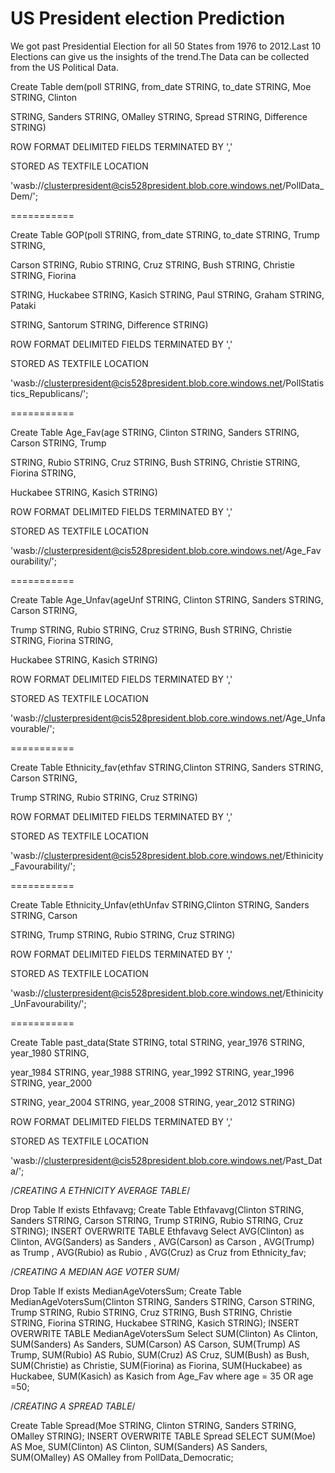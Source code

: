 # US President election Prediction 

We got past Presidential Election for all 50 States from 1976 to 2012.Last 10 Elections can give us the insights of the trend.The Data can be collected from the US Political Data.


Create Table dem(poll STRING, from_date STRING, to_date STRING, Moe STRING, Clinton

STRING, Sanders STRING, OMalley STRING, Spread STRING, Difference STRING)

ROW FORMAT DELIMITED FIELDS TERMINATED BY ','

STORED AS TEXTFILE LOCATION

'wasb://clusterpresident@cis528president.blob.core.windows.net/PollData_Dem/';

===========

Create Table GOP(poll STRING, from_date STRING, to_date STRING, Trump STRING,

Carson STRING, Rubio STRING, Cruz STRING, Bush STRING, Christie STRING, Fiorina

STRING, Huckabee STRING, Kasich STRING, Paul STRING, Graham STRING, Pataki

STRING, Santorum STRING, Difference STRING)

ROW FORMAT DELIMITED FIELDS TERMINATED BY ','

STORED AS TEXTFILE LOCATION

'wasb://clusterpresident@cis528president.blob.core.windows.net/PollStatistics_Republicans/';

===========

Create Table Age_Fav(age STRING, Clinton STRING, Sanders STRING, Carson STRING, Trump

STRING, Rubio STRING, Cruz STRING, Bush STRING, Christie STRING, Fiorina STRING,

Huckabee STRING, Kasich STRING)

ROW FORMAT DELIMITED FIELDS TERMINATED BY ','

STORED AS TEXTFILE LOCATION

'wasb://clusterpresident@cis528president.blob.core.windows.net/Age_Favourability/';

===========

Create Table Age_Unfav(ageUnf STRING, Clinton STRING, Sanders STRING, Carson STRING,

Trump STRING, Rubio STRING, Cruz STRING, Bush STRING, Christie STRING, Fiorina STRING,

Huckabee STRING, Kasich STRING)

ROW FORMAT DELIMITED FIELDS TERMINATED BY ','

STORED AS TEXTFILE LOCATION

'wasb://clusterpresident@cis528president.blob.core.windows.net/Age_Unfavourable/';

===========

Create Table Ethnicity_fav(ethfav STRING,Clinton STRING, Sanders STRING, Carson STRING,

Trump STRING, Rubio STRING, Cruz STRING)

ROW FORMAT DELIMITED FIELDS TERMINATED BY ','

STORED AS TEXTFILE LOCATION

'wasb://clusterpresident@cis528president.blob.core.windows.net/Ethinicity_Favourability/';

===========

Create Table Ethnicity_Unfav(ethUnfav STRING,Clinton STRING, Sanders STRING, Carson

STRING, Trump STRING, Rubio STRING, Cruz STRING)

ROW FORMAT DELIMITED FIELDS TERMINATED BY ','

STORED AS TEXTFILE LOCATION

'wasb://clusterpresident@cis528president.blob.core.windows.net/Ethinicity_UnFavourability/';

===========

Create Table past_data(State STRING, total STRING, year_1976 STRING, year_1980 STRING,

year_1984 STRING, year_1988 STRING, year_1992 STRING, year_1996 STRING, year_2000

STRING, year_2004 STRING, year_2008 STRING, year_2012 STRING)

ROW FORMAT DELIMITED FIELDS TERMINATED BY ','

STORED AS TEXTFILE LOCATION

'wasb://clusterpresident@cis528president.blob.core.windows.net/Past_Data/';


/*CREATING A ETHNICITY AVERAGE TABLE*/

Drop Table If exists Ethfavavg;
Create Table Ethfavavg(Clinton STRING, Sanders STRING, Carson STRING, Trump STRING, Rubio STRING, Cruz STRING);
INSERT OVERWRITE TABLE Ethfavavg
Select AVG(Clinton) as Clinton, AVG(Sanders) as Sanders , AVG(Carson) as Carson , AVG(Trump) as Trump , AVG(Rubio) as Rubio , AVG(Cruz) as Cruz from Ethnicity_fav;

/*CREATING A MEDIAN AGE VOTER SUM*/

Drop Table If exists MedianAgeVotersSum;
Create Table MedianAgeVotersSum(Clinton STRING, Sanders STRING, Carson STRING, Trump STRING, Rubio STRING, Cruz STRING, Bush STRING, Christie STRING, Fiorina STRING, Huckabee STRING, Kasich STRING);
INSERT OVERWRITE TABLE MedianAgeVotersSum
Select SUM(Clinton) As Clinton, SUM(Sanders) As Sanders, SUM(Carson) AS Carson, SUM(Trump) AS Trump, SUM(Rubio) AS Rubio, SUM(Cruz) AS Cruz, SUM(Bush) as Bush, SUM(Christie) as Christie, SUM(Fiorina) as Fiorina, SUM(Huckabee) as Huckabee, SUM(Kasich) as Kasich  from Age_Fav
where age = 35 OR age =50;

/*CREATING A SPREAD TABLE*/

Create Table Spread(Moe STRING, Clinton STRING, Sanders STRING, OMalley STRING);
INSERT OVERWRITE TABLE Spread
SELECT SUM(Moe) AS Moe, SUM(Clinton) AS Clinton, SUM(Sanders) AS Sanders, SUM(OMalley) AS OMalley from PollData_Democratic;



